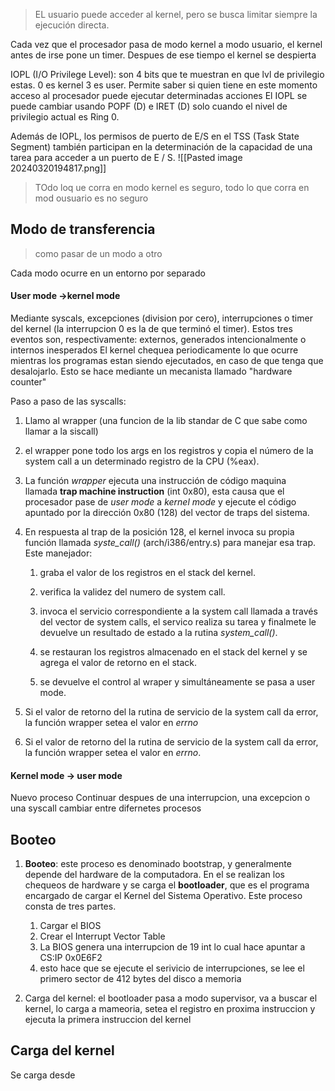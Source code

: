 > EL usuario puede acceder al kernel, pero se busca limitar siempre la ejecución directa.
> 

Cada vez que el procesador pasa de modo kernel a modo usuario, el kernel antes de irse pone un timer. Despues de ese tiempo el kernel se despierta

IOPL (I/O Privilege Level): son 4 bits que te muestran en que lvl de privilegio estas. 0 es kernel 3 es user. Permite saber si quien tiene en este momento acceso al procesador puede ejecutar determinadas acciones
El IOPL se puede cambiar usando POPF (D) e IRET (D) solo cuando el nivel de privilegio actual es Ring 0.

Además de IOPL, los permisos de puerto de E/S en el TSS (Task State Segment) también participan en la determinación de la capacidad de una tarea para acceder a un puerto de E / S.
![[Pasted image 20240320194817.png]]

> TOdo loq ue corra en modo kernel es seguro, todo lo que corra en mod ousuario es no seguro


## Modo de transferencia 
> como pasar de un modo a otro 

Cada modo ocurre en un entorno por separado

#### User mode ->kernel mode
Mediante syscals, excepciones (division por cero), interrupciones o timer del kernel (la interrupcion 0 es la de que terminó el timer). Estos tres eventos son, respectivamente: externos, generados intencionalmente o internos inesperados
El kernel chequea periodicamente lo que ocurre mientras los programas estan siendo ejecutados, en caso de que tenga que desalojarlo. Esto se hace mediante un mecanista llamado "hardware counter"

Paso a paso de las syscalls: 


1. Llamo al wrapper (una funcion de la lib standar de C que sabe como llamar a la siscall)
2. el wrapper pone todo los args en los registros y copia el número de la system call a un determinado registro de la CPU (%eax).
3. La función _wrapper_ ejecuta una instrucción de código maquina llamada **trap machine instruction** (int 0x80), esta causa que el procesador pase de _user mode_ a _kernel mode_ y ejecute el código apuntado por la dirección 0x80 (128) del vector de traps del sistema.
4. En respuesta al trap de la posición 128, el kernel invoca su propia función llamada _syste_call()_ (arch/i386/entry.s) para manejar esa trap. Este manejador:
    
    1. graba el valor de los registros en el stack del kernel.
        
    2. verifica la validez del numero de system call.
        
    3. invoca el servicio correspondiente a la system call llamada a través del vector de system calls, el servico realiza su tarea y finalmete le devuelve un resultado de estado a la rutina _system_call()_.
        
    4. se restauran los registros almacenado en el stack del kernel y se agrega el valor de retorno en el stack.
        
    
    5. se devuelve el control al wraper y simultáneamente se pasa a user mode.
5. Si el valor de retorno del la rutina de servicio de la system call da error, la función wrapper setea el valor en _errno_
6.  Si el valor de retorno del la rutina de servicio de la system call da error, la función wrapper setea el valor en _errno_.
#### Kernel mode -> user mode
Nuevo proceso
Continuar despues de una interrupcion, una excepcion o una syscall
cambiar entre difernetes procesos

## Booteo
1. **Booteo**: este proceso es denominado bootstrap, y generalmente depende del hardware de la computadora. En el se realizan los chequeos de hardware y se carga el **bootloader**, que es el programa encargado de cargar el Kernel del Sistema Operativo. Este proceso consta de tres partes.
	1. Cargar el BIOS
	2. Crear el Interrupt Vector Table
	3. La BIOS genera una interrupcion de 19 int lo cual hace apuntar a CS:IP 0x0E6F2
	4. esto hace que se ejecute el serivicio de interrupciones, se lee el primero sector de 412 bytes del disco a memoria

1. Carga del kernel: el bootloader pasa a modo supervisor, va a buscar el kernel, lo carga a mameoria, setea el registro en proxima instruccion y ejecuta la primera instruccion del kernel

## Carga del kernel
Se carga desde 